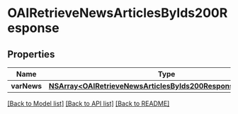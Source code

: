# OAIRetrieveNewsArticlesByIds200Response

## Properties
Name | Type | Description | Notes
------------ | ------------- | ------------- | -------------
**varNews** | [**NSArray&lt;OAIRetrieveNewsArticlesByIds200ResponseNewsInner&gt;***](OAIRetrieveNewsArticlesByIds200ResponseNewsInner.md) |  | [optional] 

[[Back to Model list]](../README.md#documentation-for-models) [[Back to API list]](../README.md#documentation-for-api-endpoints) [[Back to README]](../README.md)


